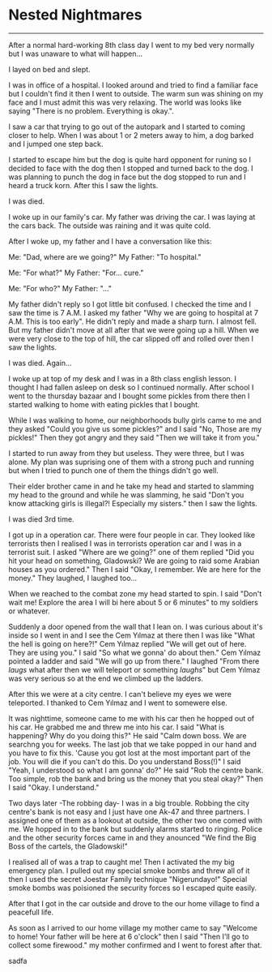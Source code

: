 # Nested Nightmares

---

After a normal hard-working 8th class day I went to my
bed very normally but I was unaware to what will happen...

I layed on bed and slept.

I was in office of a hospital. I looked around and tried
to find a familiar face but I couldn't find it then I went
to outside. The warm sun was shining on my face and I must
admit this was very relaxing. The world was looks like
saying "There is no problem. Everything is okay.".

I saw a car that trying to go out of the autopark and I
started to coming closer to help. When I was about 1 or 2
meters away to him, a dog barked and I jumped one step back.

I started to escape him but the dog is quite hard opponent
for runing so I decided to face with the dog then I stopped
and turned back to the dog. I was planning to punch the dog
in face but the dog stopped to run and I heard a truck korn.
After this I saw the lights.

I was died.

I woke up in our family's car. My father was driving the car.
I was laying at the cars back. The outside was raining and
it was quite cold.

After I woke up, my father and I have a conversation like this:

Me: "Dad, where are we going?"
My Father: "To hospital."

Me: "For what?"
My Father: "For... cure."

Me: "For who?"
My Father: "..."

My father didn't reply so I got little bit confused. I
checked the time and I saw the time is 7 A.M. I asked my
father "Why we are going to hospital at 7 A.M. This is too
early". He didn't reply and made a sharp turn. I almost fell.
But my father didn't move at all after that we were going up
a hill. When we were very close to the top of hill, the car
slipped off and rolled over then I saw the lights.

I was died. Again...

I woke up at top of my desk and I was in a 8th class english
lesson. I thought I had fallen asleep on desk so I continued
normally. After school I went to the thursday bazaar and I bought
some pickles from there then I started walking to home with
eating pickles that I bought.

While I was walking to home, our neighborhoods bully girls
came to me and they asked "Could you give us some pickles?"
and I said "No, Those are my pickles!" Then they got angry
and they said "Then we will take it from you."

I started to run away from they but useless. They were three,
but I was alone. My plan was suprising one of them with a
strong puch and running but when I tried to punch one of
them the things didn't go well.

Their elder brother came in and he take my head and started
to slamming my head to the ground and while he was slamming,
he said "Don't you know attacking girls is illegal?! Especially
my sisters." then I saw the lights.

I was died 3rd time.

I got up in a operation car. There were four people in car.
They looked like terrorists then I realised I was in
terrorists operation car and I was in a terrorist suit.
I asked "Where are we going?" one of them replied "Did you
hit your head on something, Gladowski? We are going to raid
some Arabian houses as you ordered." Then I said "Okay, I
remember. We are here for the money." They laughed, I laughed
too...

When we reached to the combat zone my head started to spin.
I said "Don't wait me! Explore the area I will bi here about
5 or 6 minutes" to my soldiers or whatever.

Suddenly a door opened from the wall that I lean on. I was
curious about it's inside so I went in and I see the Cem Yılmaz
at there then I was like "What the hell is going on here?!"
Cem Yılmaz replied "We will get out of here. They are using
you." I said "So what we gonna' do about then." Cem Yılmaz
pointed a ladder and said "We will go up from there." I
laughed "From there _laugs_ what after then we will teleport
or something _laughs_" but Cem Yılmaz was very serious so
at the end we climbed up the ladders.

After this we were at a city centre. I can't believe my eyes
we were teleported. I thanked to Cem Yılmaz and I went to
somewere else.

It was nighttime, someone came to me with his car then he
hopped out of his car. He grabbed me and threw me into his
car. I said "What is happening? Why do you doing this?" He
said "Calm down boss. We are searchng you for weeks. The last
job that we take popped in our hand and you have to fix this.
'Cause you got lost at the most important part of the job.
You will die if you can't do this. Do you understand Boss(!)"
I said "Yeah, I understood so what I am gonna' do?" He said
"Rob the centre bank. Too simple, rob the bank and bring us
the money that you steal okay?" Then I said "Okay. I understand."

Two days later -The robbing day- I was in a big trouble.
Robbing the city centre's bank is not easy and I just have one
Ak-47 and three partners. I assigned one of them as a lookout
at outside, the other two one comed with me. We hopped in to
the bank but suddenly alarms started to ringing. Police and
the other security forces came in and they anounced "We find
the Big Boss of the cartels, the Gladowski!"

I realised all of was a trap to caught me! Then I activated the
my big emergency plan. I pulled out my special smoke bombs and
threw all of it then I used the secret Joestar Family technique
"Nigerundayo!" Special smoke bombs was poisioned the security
forces so I escaped quite easily.

After that I got in the car outside and drove to the our home
village to find a peacefull life.

As soon as I arrived to our home village my mother came
to say "Welcome to home! Your father will be here at 6 o'clock"
then I said "Then I'll go to collect some firewood." my mother
confirmed and I went to forest after that.

sadfa
